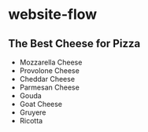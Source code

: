 # website-flow

 ## The Best Cheese for Pizza

- Mozzarella Cheese
- Provolone Cheese
- Cheddar Cheese
- Parmesan Cheese
- Gouda
- Goat Cheese
- Gruyere
- Ricotta
